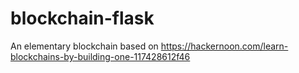 # blockchain-flask
An elementary blockchain based on https://hackernoon.com/learn-blockchains-by-building-one-117428612f46
